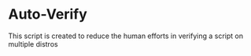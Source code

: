 # Auto-Verify
This script is created to reduce the human efforts in verifying a script on multiple distros

